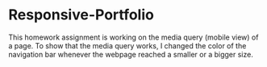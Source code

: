 # Responsive-Portfolio
This homework assignment is working on the media query (mobile view) of a page.
To show that the media query works, I changed the color of the navigation bar 
whenever the webpage reached a smaller or a bigger size.
